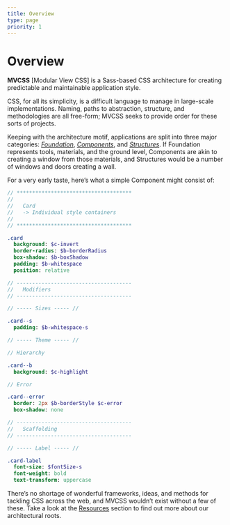 ```yaml
---
title: Overview
type: page
priority: 1
---
```


Overview
========

**MVCSS** [Modular View CSS] is a Sass-based CSS architecture for creating predictable and maintainable application style.

CSS, for all its simplicity, is a difficult language to manage in large-scale implementations. Naming, paths to abstraction, structure, and methodologies are all free-form; MVCSS seeks to provide order for these sorts of projects.

Keeping with the architecture motif, applications are split into three major categories: [*Foundation*][foundation], [*Components*][components], and [*Structures*][structures]. If Foundation represents tools, materials, and the ground level, Components are akin to creating a window from those materials, and Structures would be a number of windows and doors creating a wall.

<!-- Nicktique: not something we need for the initial launch of v4, but something visual here would really help drive the main structure point home. An illustrated diagram of the foundation -> component -> structure setup, perhaps. -->

For a very early taste, here’s what a simple Component might consist of:

<!-- Nicktique: we should pare this example down a bit, and perhaps even remove the variables. The structure is the most important part, so we want as few surprises as possible. -->

```sass
// *************************************
//
//   Card
//   -> Individual style containers
//
// *************************************

.card
  background: $c-invert
  border-radius: $b-borderRadius
  box-shadow: $b-boxShadow
  padding: $b-whitespace
  position: relative

// -------------------------------------
//   Modifiers
// -------------------------------------

// ----- Sizes ----- //

.card--s
  padding: $b-whitespace-s

// ----- Theme ----- //

// Hierarchy

.card--b
  background: $c-highlight

// Error

.card--error
  border: 2px $b-borderStyle $c-error
  box-shadow: none

// -------------------------------------
//   Scaffolding
// -------------------------------------

// ----- Label ----- //

.card-label
  font-size: $fontSize-s
  font-weight: bold
  text-transform: uppercase
```

There’s no shortage of wonderful frameworks, ideas, and methods for tackling CSS across the web, and MVCSS wouldn’t exist without a few of these. Take a look at the [Resources][resources] section to find out more about our architectural roots.


[components]: /components
[foundation]: /foundation
[resources]: /resources
[structures]: /structures
